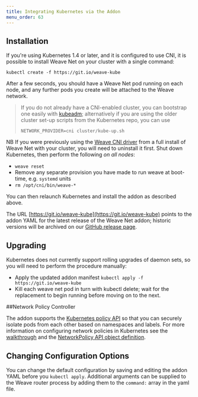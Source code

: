 ```yaml
---
title: Integrating Kubernetes via the Addon
menu_order: 63
---
```


## Installation

If you're using Kubernetes 1.4 or later, and it is configured to use
CNI, it is possible to install Weave Net on your cluster with a single
command:

```
kubectl create -f https://git.io/weave-kube
```

After a few seconds, you should have a Weave Net pod running on each
node, and any further pods you create will be attached to the Weave
network.

> If you do not already have a CNI-enabled cluster, you can bootstrap
> one easily with
> [kubeadm](http://kubernetes.io/docs/getting-started-guides/kubeadm/);
> alternatively if you are using the older cluster set-up scripts from
> the Kubernetes repo, you can use
>
> ```
> NETWORK_PROVIDER=cni cluster/kube-up.sh
> ```

NB If you were previously using the [Weave CNI
driver](/site/cni-plugin.md) from a full install of Weave Net with your
cluster, you will need to uninstall it first. Shut down Kubernetes,
then perform the following _on all nodes_:

 * `weave reset`
 * Remove any separate provision you have made to run weave at
   boot-time, e.g. `systemd` units
 * `rm /opt/cni/bin/weave-*`

You can then relaunch Kubernetes and install the addon as described
above.

The URL [https://git.io/weave-kube](https://git.io/weave-kube) points
to the addon YAML for the latest release of the Weave Net addon;
historic versions will be archived on our [GitHub release
page](https://github.com/weaveworks/weave/releases).

## Upgrading

Kubernetes does not currently support rolling upgrades of daemon sets,
so you will need to perform the procedure manually:

* Apply the updated addon manifest `kubectl apply -f https://git.io/weave-kube`
* Kill each weave net pod in turn with kubectl delete; wait for the
  replacement to begin running before moving on to the next.

##<a name="npc"></a>Network Policy Controller

The addon supports the [Kubernetes policy
API](http://kubernetes.io/docs/user-guide/networkpolicies/) so that
you can securely isolate pods from each other based on namespaces and
labels. For more information on configuring network policies in
Kubernetes see the
[walkthrough](http://kubernetes.io/docs/getting-started-guides/network-policy/walkthrough/)
and the [NetworkPolicy API object
definition](http://kubernetes.io/docs/api-reference/extensions/v1beta1/definitions/#_v1beta1_networkpolicy).

## Changing Configuration Options

You can change the default configuration by saving and editing the
addon YAML before you `kubectl apply`. Additional arguments can be
supplied to the Weave router process by adding them to the `command:`
array in the yaml file.
